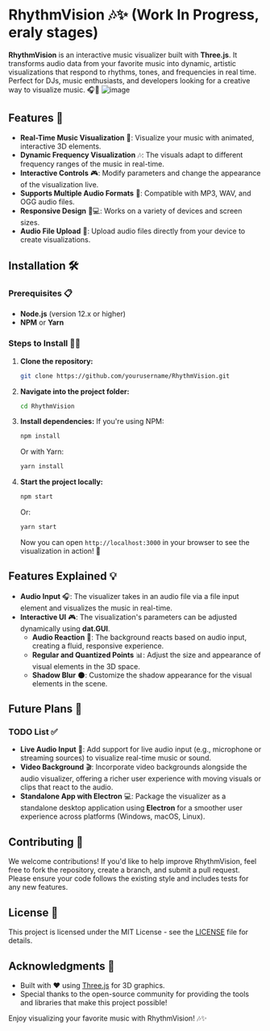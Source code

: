
# RhythmVision 🎶✨ (Work In Progress, eraly stages)

**RhythmVision** is an interactive music visualizer built with **Three.js**. It transforms audio data from your favorite music into dynamic, artistic visualizations that respond to rhythms, tones, and frequencies in real time. Perfect for DJs, music enthusiasts, and developers looking for a creative way to visualize music. 🎧🌈
![image](https://github.com/user-attachments/assets/10b7bfcf-e3ba-41e1-86c9-74120ddc8b14)
## Features 🚀

- **Real-Time Music Visualization** 🎥: Visualize your music with animated, interactive 3D elements.
- **Dynamic Frequency Visualization** 🎶: The visuals adapt to different frequency ranges of the music in real-time.
- **Interactive Controls** 🎮: Modify parameters and change the appearance of the visualization live.
- **Supports Multiple Audio Formats** 🎵: Compatible with MP3, WAV, and OGG audio files.
- **Responsive Design** 📱💻: Works on a variety of devices and screen sizes.
- **Audio File Upload** 📂: Upload audio files directly from your device to create visualizations.

## Installation 🛠️

### Prerequisites 📋

- **Node.js** (version 12.x or higher)
- **NPM** or **Yarn**

### Steps to Install 🚶‍♂️

1. **Clone the repository:**
   ```bash
   git clone https://github.com/yourusername/RhythmVision.git
   ```

2. **Navigate into the project folder:**
   ```bash
   cd RhythmVision
   ```

3. **Install dependencies:**
   If you're using NPM:
   ```bash
   npm install
   ```

   Or with Yarn:
   ```bash
   yarn install
   ```

4. **Start the project locally:**
   ```bash
   npm start
   ```

   Or:
   ```bash
   yarn start
   ```

   Now you can open `http://localhost:3000` in your browser to see the visualization in action! 🚀

## Features Explained 💡

- **Audio Input** 🎧: The visualizer takes in an audio file via a file input element and visualizes the music in real-time.
- **Interactive UI** 🎮: The visualization's parameters can be adjusted dynamically using **dat.GUI**.
  - **Audio Reaction** 🧠: The background reacts based on audio input, creating a fluid, responsive experience.
  - **Regular and Quantized Points** 📊: Adjust the size and appearance of visual elements in the 3D space.
  - **Shadow Blur** 🌑: Customize the shadow appearance for the visual elements in the scene.

## Future Plans 🚀

### TODO List ✅

- **Live Audio Input** 🎤: Add support for live audio input (e.g., microphone or streaming sources) to visualize real-time music or sound.
- **Video Background** 🎬: Incorporate video backgrounds alongside the audio visualizer, offering a richer user experience with moving visuals or clips that react to the audio.
- **Standalone App with Electron** 💻: Package the visualizer as a standalone desktop application using **Electron** for a smoother user experience across platforms (Windows, macOS, Linux).

## Contributing 🤝

We welcome contributions! If you'd like to help improve RhythmVision, feel free to fork the repository, create a branch, and submit a pull request. Please ensure your code follows the existing style and includes tests for any new features.

## License 📜

This project is licensed under the MIT License - see the [LICENSE](LICENSE) file for details.

## Acknowledgments 🙏

- Built with ❤️ using [Three.js](https://threejs.org/) for 3D graphics.
- Special thanks to the open-source community for providing the tools and libraries that make this project possible!

Enjoy visualizing your favorite music with RhythmVision! 🎶✨
